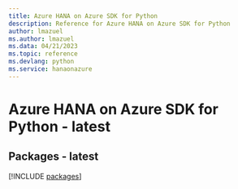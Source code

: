 ```yaml
---
title: Azure HANA on Azure SDK for Python
description: Reference for Azure HANA on Azure SDK for Python
author: lmazuel
ms.author: lmazuel
ms.data: 04/21/2023
ms.topic: reference
ms.devlang: python
ms.service: hanaonazure
---
```

# Azure HANA on Azure SDK for Python - latest
## Packages - latest
[!INCLUDE [packages](hana-on-azure-index.md)]